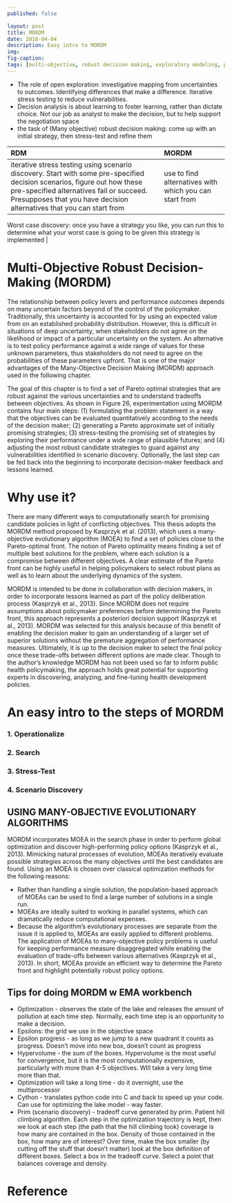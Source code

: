 ```yaml
---
published: false

layout: post
title: MORDM
date: 2018-04-04
description: Easy intro to MORDM
img:  
fig-caption:
tags: [multi-objective, robust decision making, exploratory modeling, policy analysis with python, genetic algorithms]
---
```

- The role of open exploration: investigative mapping from uncertainties to outcomes. Identifying differences that make a difference. Iterative stress testing to reduce vulnerabilities.
- Decision analysis is about learning to foster learning, rather than dictate choice. Not our job as analyst to make the decision, but to help support the negotiation space
- the task of (Many objective) robust decision making: come up with an initial strategy, then stress-test and refine them

| RDM | MORDM     |
| :------------- | :------------- |
| iterative stress testing using scenario discovery. Start with some pre-specified decision scenarios, figure out how these pre-specified alternatives fail or succeed. Presupposes that you have decision alternatives that you can start from        | use to find alternatives with which you can start from
Worst case discovery: once you have a strategy you like, you can run this to determine what your worst case is going to be given this strategy is implemented
       |



# Multi-Objective Robust Decision-Making (MORDM)
The relationship between policy levers and performance outcomes depends on many uncertain factors beyond of the control of the policymaker. Traditionally, this uncertainty is accounted for by using an expected value from on an established probability distribution. However, this is difficult in situations of deep uncertainty, when stakeholders do not agree on the likelihood or impact of a particular uncertainty on the system. An alternative is to test policy performance against a wide range of values for these unknown parameters, thus stakeholders do not need to agree on the probabilities of these parameters upfront. That is one of the major advantages of the Many-Objective Decision Making (MORDM) approach used in the following chapter.

The goal of this chapter is to find a set of Pareto optimal strategies that are robust against the various uncertainties and to understand tradeoffs between objectives. As shown in Figure 26, experimentation using MORDM contains four main steps: (1) formulating the problem statement in a way that the objectives can be evaluated quantitatively according to the needs of the decision maker; (2) generating a Pareto approximate set of initially promising strategies; (3) stress-testing the promising set of strategies by exploring their performance under a wide range of plausible futures; and (4) adjusting the most robust candidate strategies to guard against any vulnerabilities identified in scenario discovery. Optionally, the last step can be fed back into the beginning to incorporate decision-maker feedback and lessons learned.

# Why use it?
There are many different ways to computationally search for promising candidate policies in light of conflicting objectives. This thesis adopts the MORDM method proposed by Kasprzyk et al. (2013), which uses a many-objective evolutionary algorithm (MOEA) to find a set of policies close to the Pareto-optimal front. The notion of Pareto optimality means finding a set of multiple best solutions for the problem, where each solution is a compromise between different objectives. A clear estimate of the Pareto front can be highly useful in helping policymakers to select robust plans as well as to learn about the underlying dynamics of the system.

MORDM is intended to be done in collaboration with decision makers, in order to incorporate lessons learned as part of the policy deliberation process (Kasprzyk et al., 2013). Since MORDM does not require assumptions about policymaker preferences before determining the Pareto front, this approach represents a posteriori decision support (Kasprzyk et al., 2013). MORDM was selected for this analysis because of this benefit of enabling the decision maker to gain an understanding of a larger set of superior solutions without the premature aggregation of performance measures. Ultimately, it is up to the decision maker to select the final policy once these trade-offs between different options are made clear. Though to the author’s knowledge MORDM has not been used so far to inform public health policymaking, the approach holds great potential for supporting experts in discovering, analyzing, and fine-tuning health development policies.

# An easy intro to the steps of MORDM
### 1. Operationalize
### 2. Search
### 3. Stress-Test
### 4. Scenario Discovery


## USING MANY-OBJECTIVE EVOLUTIONARY ALGORITHMS
MORDM incorporates MOEA in the search phase in order to perform global optimization and discover high-performing policy options (Kasprzyk et al., 2013). Mimicking natural processes of evolution, MOEAs iteratively evaluate possible strategies across the many objectives until the best candidates are found. Using an MOEA is chosen over classical optimization methods for the following reasons:
- Rather than handling a single solution, the population-based approach of MOEAs can be used to find a large number of solutions in a single run.
- MOEAs are ideally suited to working in parallel systems, which can dramatically reduce computational expenses.
- Because the algorithm’s evolutionary processes are separate from the issue it is applied to, MOEAs are easily applied to different problems.
The application of MOEAs to many-objective policy problems is useful for keeping performance measure disaggregated while enabling the evaluation of trade-offs between various alternatives (Kasprzyk et al., 2013). In short, MOEAs provide an efficient way to determine the Pareto front and highlight potentially robust policy options.


## Tips for doing MORDM w EMA workbench

- Optimization - observes the state of the lake and releases the amount of pollution at each time step. Normally, each time step is an opportunity to make a decision.
- Epsilons: the grid we use in the objective space
- Epsilon progress - as long as we jump to a new quadrant it counts as progress. Doesn’t move into new box, doesn’t count as progress
- Hypervolume - the sum of the boxes. Hypervolume is the most useful for convergence, but it is the most computationally expensive, particularly with more than 4-5 objectives. WIll take a very long time more than that.
- Optimization will take a long time - do it overnight, use the multiprocessor
- Cython - translates python code into C and back to speed up your code. Can use for optimizing the lake model - way faster.
- Prim (scenario discovery) - tradeoff curve generated by prim. Patient hill climbing algorithm. Each step in the optimization trajectory is kept, then we look at each step (the path that the hill climbing took) coverage is how many are contained in the box. Density of those contained in the box, how many are of interest? Over time, make the box smaller (by cutting off the stuff that doesn’t matter) look at the box definition of different boxes. Select a box in the tradeoff curve. Select a point that balances coverage and density.


# Reference
